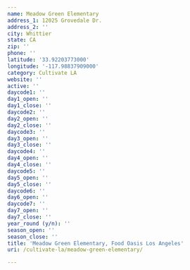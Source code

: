 ```yaml
---
name: Meadow Green Elementary
address_1: 12025 Grovedale Dr.
address_2: ''
city: Whittier
state: CA
zip: ''
phone: ''
latitude: '33.92203773000'
longitude: '-117.98837909000'
category: Cultivate LA
website: ''
active: ''
daycode1: ''
day1_open: ''
day1_close: ''
daycode2: ''
day2_open: ''
day2_close: ''
daycode3: ''
day3_open: ''
day3_close: ''
daycode4: ''
day4_open: ''
day4_close: ''
daycode5: ''
day5_open: ''
day5_close: ''
daycode6: ''
day6_open: ''
daycode7: ''
day7_open: ''
day7_close: ''
year_round (y/n): ''
season_open: ''
season_close: ''
title: 'Meadow Green Elementary, Food Oasis Los Angeles'
uri: /cultivate-la/meadow-green-elementary/

---
```

